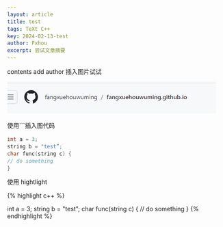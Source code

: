 ```yaml
---
layout: article
title: test
tags: TeXt C++
key: 2024-02-13-test
author: Fxhou
excerpt: 尝试文章摘要
---
```


contents
add author
插入图片试试

![1707830759399](https://github.com/fangxuehouwuming/fangxuehouwuming.github.io/raw/master/blogImages/2024-02-13-test.image/1707830145460.png)

使用```插入图代码

```c++
int a = 3;
string b = "test”;
char func(string c) {
// do something
}
```

使用 hightlight

{% highlight c++ %}

int a = 3;
string b = "test”;
char func(string c) {
// do something
}
{% endhighlight %}
